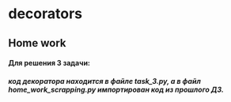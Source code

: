 # decorators
## Home work
#### Для решения 3 задачи:
##### код декоратора находится в файле task_3.py, а в файл home_work_scrapping.py импортирован код из прошлого ДЗ.
